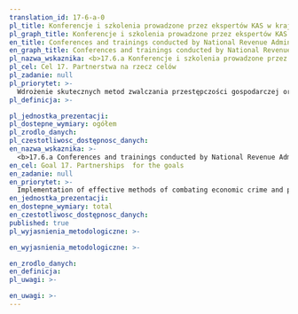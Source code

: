 ```yaml
---
translation_id: 17-6-a-0
pl_title: Konferencje i szkolenia prowadzone przez ekspertów KAS w krajach objętych pomocą
pl_graph_title: Konferencje i szkolenia prowadzone przez ekspertów KAS w krajach objętych pomocą
en_title: Conferences and trainings conducted by National Revenue Administration experts in countries covered by assistance
en_graph_title: Conferences and trainings conducted by National Revenue Administration experts in countries covered by assistance
pl_nazwa_wskaznika: <b>17.6.a Konferencje i szkolenia prowadzone przez ekspertów KAS w krajach objętych pomocą</b>
pl_cel: Cel 17. Partnerstwa na rzecz celów
pl_zadanie: null
pl_priorytet: >-
  Wdrożenie skutecznych metod zwalczania przestępczości gospodarczej oraz jej prewencji w państwach, będących zarazem beneficjentami projektów pomocowych SDGs
pl_definicja: >-

pl_jednostka_prezentacji:
pl_dostepne_wymiary: ogółem
pl_zrodlo_danych:
pl_czestotliwosc_dostępnosc_danych:
en_nazwa_wskaznika: >-
  <b>17.6.a Conferences and trainings conducted by National Revenue Administration experts in countries covered by assistance</b>
en_cel: Goal 17. Partnerships  for the goals
en_zadanie: null
en_priorytet: >-
  Implementation of effective methods of combating economic crime and preventing it in countries that are also beneficiaries of aid projects
en_jednostka_prezentacji:
en_dostepne_wymiary: total
en_czestotliwosc_dostępnosc_danych:
published: true
pl_wyjasnienia_metodologiczne: >-

en_wyjasnienia_metodologiczne: >-

en_zrodlo_danych:
en_definicja:
pl_uwagi: >-

en_uwagi: >-
---
```

